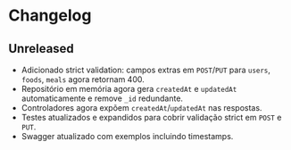 # Changelog

## Unreleased

- Adicionado strict validation: campos extras em `POST`/`PUT` para `users`, `foods`, `meals` agora retornam 400.
- Repositório em memória agora gera `createdAt` e `updatedAt` automaticamente e remove `_id` redundante.
- Controladores agora expõem `createdAt`/`updatedAt` nas respostas.
- Testes atualizados e expandidos para cobrir validação strict em `POST` e `PUT`.
- Swagger atualizado com exemplos incluindo timestamps.
